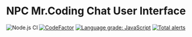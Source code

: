 # NPC Mr.Coding Chat User Interface

![Node.js CI](https://github.com/Xanonymous-GitHub/Mr.Coding-Chat-UI/workflows/Node.js%20CI/badge.svg)
[![CodeFactor](https://www.codefactor.io/repository/github/xanonymous-github/mr.coding-chat-ui/badge?s=c0be39a971a0ec1f4e4e17b331fc137b7d2fdf7c)](https://www.codefactor.io/repository/github/xanonymous-github/mr.coding-chat-ui)
[![Language grade: JavaScript](https://img.shields.io/lgtm/grade/javascript/g/Xanonymous-GitHub/Mr.Coding-Chat-UI.svg?logo=lgtm&logoWidth=18)](https://lgtm.com/projects/g/Xanonymous-GitHub/Mr.Coding-Chat-UI/context:javascript)
[![Total alerts](https://img.shields.io/lgtm/alerts/g/Xanonymous-GitHub/Mr.Coding-Chat-UI.svg?logo=lgtm&logoWidth=18)](https://lgtm.com/projects/g/Xanonymous-GitHub/Mr.Coding-Chat-UI/alerts/)
